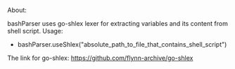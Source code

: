 About:

bashParser uses go-shlex lexer for extracting variables and its content from shell script.
Usage:
- bashParser.useShlex("absolute_path_to_file_that_contains_shell_script")

The link for go-shlex:
https://github.com/flynn-archive/go-shlex
